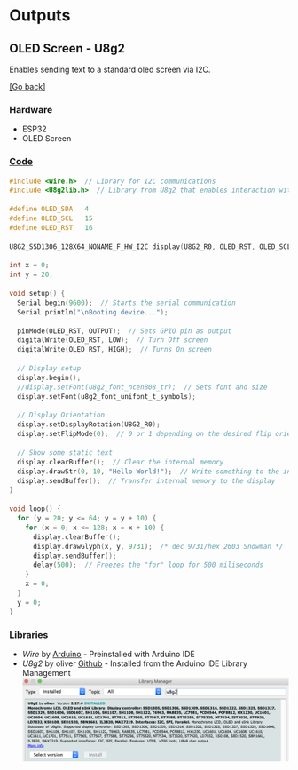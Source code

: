 # Outputs
## OLED Screen - U8g2
Enables sending text to a standard oled screen via I2C.

[[Go back]](/outputs)

### Hardware
* ESP32
* OLED Screen

### [Code](U8g2.ino)
```cpp
#include <Wire.h>  // Library for I2C communications
#include <U8g2lib.h>  // Library from U8g2 that enables interaction with the oled screen

#define OLED_SDA   4
#define OLED_SCL   15
#define OLED_RST   16

U8G2_SSD1306_128X64_NONAME_F_HW_I2C display(U8G2_R0, OLED_RST, OLED_SCL, OLED_SDA);  // ESP32 Thing, HW I2C with pin remapping

int x = 0;
int y = 20;

void setup() {
  Serial.begin(9600);  // Starts the serial communication
  Serial.println("\nBooting device...");

  pinMode(OLED_RST, OUTPUT);  // Sets GPIO pin as output
  digitalWrite(OLED_RST, LOW);  // Turn Off screen
  digitalWrite(OLED_RST, HIGH);  // Turns On screen

  // Display setup
  display.begin();
  //display.setFont(u8g2_font_ncenB08_tr);  // Sets font and size
  display.setFont(u8g2_font_unifont_t_symbols);

  // Display Orientation
  display.setDisplayRotation(U8G2_R0);
  display.setFlipMode(0);  // 0 or 1 depending on the desired flip orientation

  // Show some static text
  display.clearBuffer();  // Clear the internal memory
  display.drawStr(0, 10, "Hello World!");  // Write something to the internal memory
  display.sendBuffer();  // Transfer internal memory to the display
}

void loop() {
  for (y = 20; y <= 64; y = y + 10) {
    for (x = 0; x <= 128; x = x + 10) {
      display.clearBuffer();
      display.drawGlyph(x, y, 9731);  /* dec 9731/hex 2603 Snowman */
      display.sendBuffer();
      delay(500);  // Freezes the "for" loop for 500 miliseconds
    }
    x = 0;
  }
  y = 0;
}
```

### Libraries
* _Wire_ by [Arduino](https://www.arduino.cc/en/reference/wire) - Preinstalled with Arduino IDE
* _U8g2_ by oliver [Github](https://github.com/olikraus/u8g2) - Installed from the Arduino IDE Library Management
![u8g2](../docs/u8g2_installation.png)
